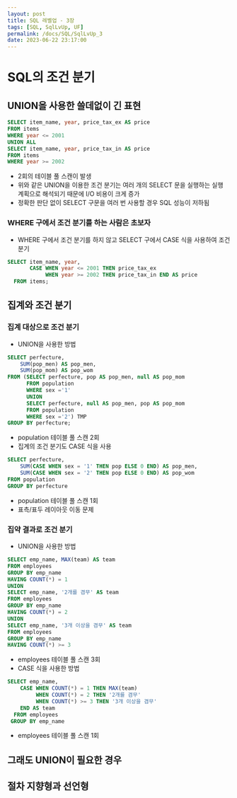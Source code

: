 ```yaml
---
layout: post
title: SQL 레벨업 - 3장
tags: [SQL, SqlLvUp, UF]
permalink: /docs/SQL/SqlLvUp_3
date: 2023-06-22 23:17:00
---
```

# SQL의 조건 분기
## UNION을 사용한 쓸데없이 긴 표현
```sql
SELECT item_name, year, price_tax_ex AS price
FROM items
WHERE year <= 2001
UNION ALL
SELECT item_name, year, price_tax_in AS price
FROM items
WHERE year >= 2002
```
- 2회의 테이블 풀 스캔이 발생
- 위와 같은 UNION을 이용한 조건 분기는 여러 개의 SELECT 문을 실행하는 실행 계획으로 해석되기 때문에 I/O 비용이 크게 증가
- 정확한 판단 없이 SELECT  구문을 여러 번 사용할 경우 SQL 성능이 저하됨
### WHERE 구에서 조건 분기를 하는 사람은 초보자
- WHERE 구에서 조건 분기를 하지 않고 SELECT 구에서 CASE 식을 사용하여 조건 분기
```sql
SELECT item_name, year,
       CASE WHEN year <= 2001 THEN price_tax_ex
            WHEN year >= 2002 THEN price_tax_in END AS price
  FROM items;
```
## 집계와 조건 분기
### 집계 대상으로 조건 분기
- UNION을 사용한 방법
```sql
SELECT perfecture,
    SUM(pop_men) AS pop_men,
    SUM(pop_mom) AS pop_wom
FROM (SELECT perfecture, pop AS pop_men, null AS pop_mom
      FROM population
      WHERE sex ='1'
      UNION
      SELECT perfecture, null AS pop_men, pop AS pop_mom
      FROM population
      WHERE sex ='2') TMP
GROUP BY perfecture;
```
  - population 테이블 풀 스캔 2회
- 집계의 조건 분기도 CASE 식을 사용
```sql
SELECT perfecture, 
    SUM(CASE WHEN sex = '1' THEN pop ELSE 0 END) AS pop_men,
    SUM(CASE WHEN sex = '2' THEN pop ELSE 0 END) AS pop_wom        
FROM population
GROUP BY perfecture
```
  - population 테이블 풀 스캔 1회
  - 표측/표두 레이아웃 이동 문제
### 집약 결과로 조건 분기
- UNION을 사용한 방법
```sql
SELECT emp_name, MAX(team) AS team
FROM employees
GROUP BY emp_name
HAVING COUNT(*) = 1
UNION
SELECT emp_name, '2개를 겸무' AS team
FROM employees
GROUP BY emp_name
HAVING COUNT(*) = 2
UNION
SELECT emp_name, '3개 이상을 겸무' AS team
FROM employees
GROUP BY emp_name
HAVING COUNT(*) >= 3
```
  - employees  테이블 풀 스캔 3회
- CASE 식을 사용한 방법
```sql
SELECT emp_name,
    CASE WHEN COUNT(*) = 1 THEN MAX(team)
         WHEN COUNT(*) = 2 THEN '2개를 겸무'
         WHEN COUNT(*) >= 3 THEN '3개 이상을 겸무'
    END AS team
  FROM employees
 GROUP BY emp_name
```
  - employees  테이블 풀 스캔 1회
## 그래도 UNION이 필요한 경우
## 절차 지향형과 선언형